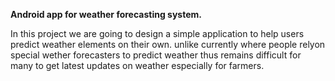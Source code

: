 **Android app for weather forecasting system.**

In this project we are going to design  a simple application to help users predict weather elements on their own.
unlike currently where people relyon special wether forecasters to predict weather thus remains difficult for many to get latest updates on weather especially for farmers. 
